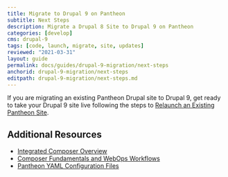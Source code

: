 ```yaml
---
title: Migrate to Drupal 9 on Pantheon
subtitle: Next Steps
description: Migrate a Drupal 8 Site to Drupal 9 on Pantheon
categories: [develop]
cms: drupal-9
tags: [code, launch, migrate, site, updates]
reviewed: "2021-03-31"
layout: guide
permalink: docs/guides/drupal-9-migration/next-steps
anchorid: drupal-9-migration/next-steps
editpath: drupal-9-migration/next-steps.md
---
```


If you are migrating an existing Pantheon Drupal site to Drupal 9, get ready to take your Drupal 9 site live following the steps to [Relaunch an Existing Pantheon Site](/relaunch).

## Additional Resources

- [Integrated Composer Overview](/guides/integrated-composer)
- [Composer Fundamentals and WebOps Workflows](/guides/composer)
- [Pantheon YAML Configuration Files](/pantheon-yml)
